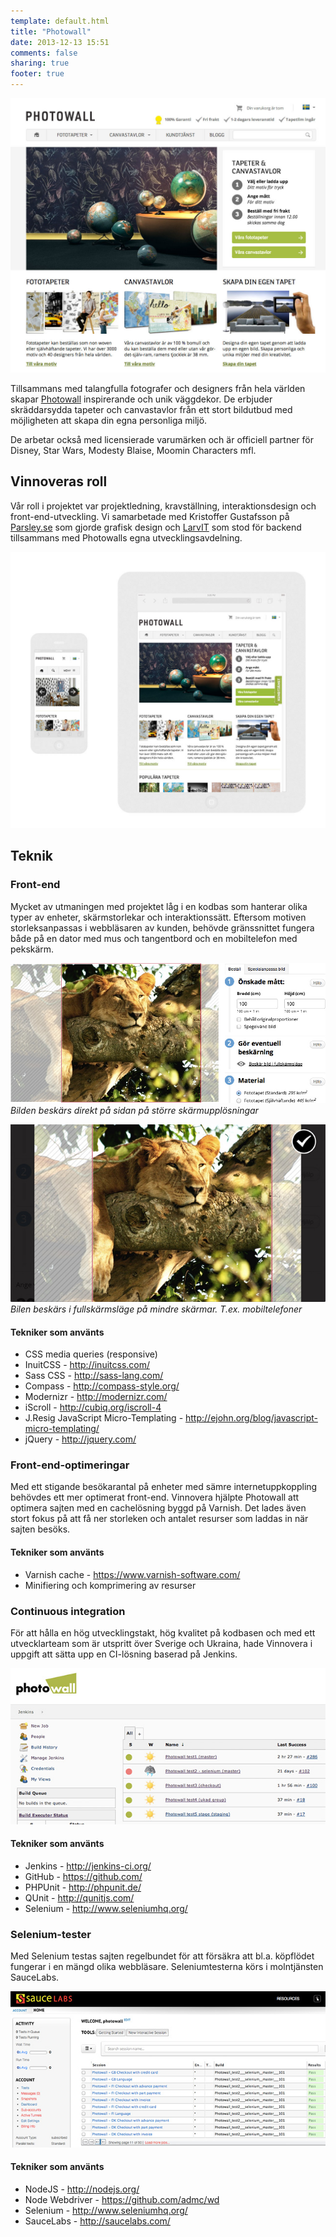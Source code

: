 ```yaml
---
template: default.html
title: "Photowall"
date: 2013-12-13 15:51
comments: false
sharing: true
footer: true
---
```

![Skärmdump photowall.se](/images/content/projects/photowall/screenshot.jpg)

Tillsammans med talangfulla fotografer och designers från hela världen skapar <a href="http://www.photowall.se">Photowall</a> inspirerande och unik väggdekor. De erbjuder skräddarsydda tapeter och canvastavlor från ett stort bildutbud med möjligheten att skapa din egna personliga miljö.

De arbetar också med licensierade varumärken och är officiell partner för Disney, Star Wars, Modesty Blaise, Moomin Characters mfl.

## Vinnoveras roll

Vår roll i projektet var projektledning, kravställning, interaktionsdesign och front-end-utveckling. Vi samarbetade med Kristoffer Gustafsson på [Parsley.se](http://parsley.se/) som gjorde grafisk design och [LarvIT](http://larvit.se/) som stod för backend tillsammans med Photowalls egna utvecklingsavdelning.

![Skärmdumpar photowall.se](/images/content/projects/photowall/responsive.jpg)

## Teknik
### Front-end
Mycket av utmaningen med projektet låg i en kodbas som hanterar olika typer av enheter, skärmstorlekar och interaktionssätt. Eftersom motiven storleksanpassas i webbläsaren av kunden, behövde gränssnittet fungera både på en dator med mus och tangentbord och en mobiltelefon med pekskärm.

![Beskräning på desktop](/images/content/projects/photowall/crop1.jpg)
*Bilden beskärs direkt på sidan på större skärmupplösningar*

![Beskräning på mobil](/images/content/projects/photowall/crop2.jpg)
*Bilen beskärs i fullskärmsläge på mindre skärmar. T.ex. mobiltelefoner*

#### Tekniker som använts
* CSS media queries (responsive)
* InuitCSS - http://inuitcss.com/
* Sass CSS - http://sass-lang.com/
* Compass - http://compass-style.org/
* Modernizr - http://modernizr.com/
* iScroll - http://cubiq.org/iscroll-4
* J.Resig JavaScript Micro-Templating - http://ejohn.org/blog/javascript-micro-templating/
* jQuery - http://jquery.com/

### Front-end-optimeringar
Med ett stigande besökarantal på enheter med sämre internetuppkoppling behövdes ett mer optimerat front-end. Vinnovera hjälpte Photowall att optimera sajten med en cachelösning byggd på Varnish. Det lades även stort fokus på att få ner storleken och antalet resurser som laddas in när sajten besöks.

#### Tekniker som använts
* Varnish cache - https://www.varnish-software.com/
* Minifiering och komprimering av resurser

### Continuous integration
För att hålla en hög utvecklingstakt, hög kvalitet på kodbasen och med ett utvecklarteam som är utspritt över Sverige och Ukraina, hade Vinnovera i uppgift att sätta upp en CI-lösning baserad på Jenkins.

![Jenkins](/images/content/projects/photowall/jenkins.jpg)

#### Tekniker som använts
* Jenkins - http://jenkins-ci.org/
* GitHub - https://github.com/
* PHPUnit - http://phpunit.de/
* QUnit - http://qunitjs.com/
* Selenium - http://www.seleniumhq.org/

### Selenium-tester
Med Selenium testas sajten regelbundet för att försäkra att bl.a. köpflödet fungerar i en mängd olika webbläsare. Seleniumtesterna körs i molntjänsten SauceLabs.

![SauceLabs](/images/content/projects/photowall/saucelabs.jpg)

#### Tekniker som använts
* NodeJS - http://nodejs.org/
* Node Webdriver - https://github.com/admc/wd
* Selenium - http://www.seleniumhq.org/
* SauceLabs - http://saucelabs.com/
